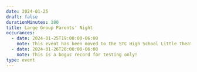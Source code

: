 ```yaml
---
date: 2024-01-25
draft: false
durationMinutes: 180
title: Large Group Parents' Night
occurances:
  - date: 2024-01-25T19:00:00-06:00
    note: This event has been moved to the STC High School Little Theatre!
  - date: 2024-01-26T20:00:00-06:00
    note: This is a bogus record for testing only!
type: event
---
```

